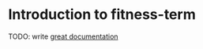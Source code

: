 # Introduction to fitness-term

TODO: write [great documentation](http://jacobian.org/writing/what-to-write/)
